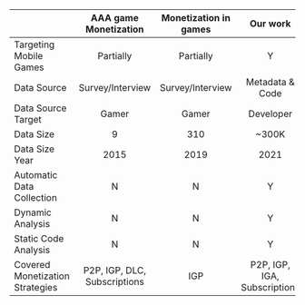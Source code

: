 |                           | AAA game  Monetization | Monetization in games |     Our work    |
|---------------------------|:----------------------:|:---------------------:|:---------------:|
|   Targeting Mobile Games  |        Partially       |       Partially       |        Y        |
|        Data Source        |    Survey/Interview    |    Survey/Interview   | Metadata & Code |
|     Data Source Target    |          Gamer         |         Gamer         |    Developer    |
|         Data Size         |           9            |           310         |      ~300K      |
|       Data Size Year      |          2015          |          2019         |       2021      |
| Automatic Data Collection |            N           |           N           |        Y        |
|      Dynamic Analysis     |            N           |           N           |        Y        |
|    Static Code Analysis   |            N           |           N           |        Y        |
|  Covered Monetization Strategies |            P2P, IGP, DLC, Subscriptions           |           IGP           |        P2P, IGP, IGA, Subscriptions        |
